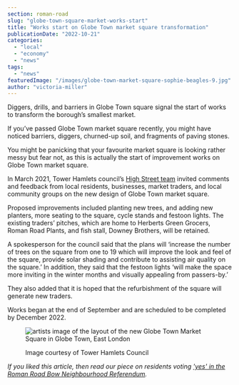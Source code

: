 ```yaml
---
section: roman-road
slug: "globe-town-square-market-works-start"
title: "Works start on Globe Town market square transformation"
publicationDate: "2022-10-21"
categories: 
  - "local"
  - "economy"
  - "news"
tags: 
  - "news"
featuredImage: "/images/globe-town-market-square-sophie-beagles-9.jpg"
author: "victoria-miller"
---
```


Diggers, drills, and barriers in Globe Town square signal the start of works to transform the borough’s smallest market.

If you’ve passed Globe Town market square recently, you might have noticed barriers, diggers, churned-up soil, and fragments of paving stones. 

You might be panicking that your favourite market square is looking rather messy but fear not, as this is actually the start of improvement works on Globe Town market square.

In March 2021, Tower Hamlets council’s [High Street team](https://www.towerhamlets.gov.uk/lgnl/business/business_support_and_advice/High-streets.aspx) invited comments and feedback from local residents, businesses, market traders, and local community groups on the new design of Globe Town market square.

Proposed improvements included planting new trees, and adding new planters, more seating to the square, cycle stands and festoon lights. The existing traders’ pitches, which are home to Herberts Green Grocers, Roman Road Plants, and fish stall, Downey Brothers, will be retained. 

A spokesperson for the council said that the plans will ‘increase the number of trees on the square from one to 19 which will improve the look and feel of the square, provide solar shading and contribute to assisting air quality on the square.’ In addition, they said that the festoon lights ‘will make the space more inviting in the winter months and visually appealing from passers-by.’

They also added that it is hoped that the refurbishment of the square will generate new traders.

Works began at the end of September and are scheduled to be completed by December 2022. 

<figure>

![artists image of the layout of the new Globe Town Market Square in Globe Town, East London](/images/globe-town-market-square-design-1-1024x683.jpg)

<figcaption>

Image courtesy of Tower Hamlets Council

</figcaption>

</figure>

_If you liked this article, then read our piece on residents voting ['yes' in the Roman Road Bow Neighbourhood Referendum](https://romanroadlondon.com/bow-neighbourhood-plan-referendum-passed/)._


